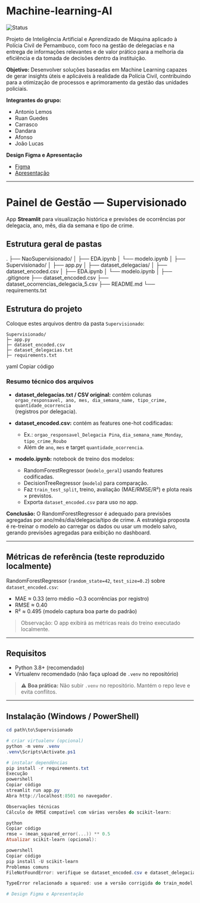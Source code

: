 # Machine-learning-AI

![Status](https://img.shields.io/badge/status-em%20desenvolvimento-green) 

Projeto de Inteligência Artificial e Aprendizado de Máquina aplicado à Polícia Civil de Pernambuco, com foco na gestão de delegacias e na entrega de informações relevantes e de valor prático para a melhoria da eficiência e da tomada de decisões dentro da instituição.

**Objetivo:** Desenvolver soluções baseadas em Machine Learning capazes de gerar insights úteis e aplicáveis à realidade da Polícia Civil, contribuindo para a otimização de processos e aprimoramento da gestão das unidades policiais.

**Integrantes do grupo:**

- Antonio Lemos
- Ruan Guedes
- Carrasco
- Dandara
- Afonso
- João Lucas

**Design Figma e Apresentação**
- [Figma](https://www.figma.com/design/wOeRvufftfiorEAUbSIYtu/Machine-learning-AI?node-id=0-1&t=1cYXgcJJ6imD2La5-1)
- [Apresentação]()

---

# Painel de Gestão — Supervisionado

App **Streamlit** para visualização histórica e previsões de ocorrências por delegacia, ano, mês, dia da semana e tipo de crime.

## Estrutura geral de pastas

.
├── NaoSupervisionado/
│   ├── EDA.ipynb
│   └── modelo.ipynb
│
├── Supervisionado/
│   ├── app.py
│   ├── dataset_delegacias/
│   ├── dataset_encoded.csv
│   ├── EDA.ipynb
│   └── modelo.ipynb
│
├── .gitignore
├── dataset_encoded.csv
├── dataset_ocorrencias_delegacia_5.csv
├── README.md
└── requirements.txt

## Estrutura do projeto

Coloque estes arquivos dentro da pasta `Supervisionado`:
```
Supervisionado/
├─ app.py
├─ dataset_encoded.csv
├─ dataset_delegacias.txt
├─ requirements.txt
```
yaml
Copiar código

### Resumo técnico dos arquivos

- **dataset_delegacias.txt / CSV original:** contém colunas  
  `orgao_responsavel, ano, mes, dia_semana_name, tipo_crime, quantidade_ocorrencia`  
  (registros por delegacia).

- **dataset_encoded.csv:** contém as features one-hot codificadas:  
  - Ex.: `orgao_responsavel_Delegacia Pina`, `dia_semana_name_Monday`, `tipo_crime_Roubo`  
  - Além de `ano`, `mes` e target `quantidade_ocorrencia`.

- **modelo.ipynb:** notebook de treino dos modelos:  
  - RandomForestRegressor (`modelo_geral`) usando features codificadas.  
  - DecisionTreeRegressor (`modelo`) para comparação.  
  - Faz `train_test_split`, treino, avaliação (MAE/RMSE/R²) e plota reais × previstos.  
  - Exporta `dataset_encoded.csv` para uso no app.

**Conclusão:** O RandomForestRegressor é adequado para previsões agregadas por ano/mês/dia/delegacia/tipo de crime. A estratégia proposta é re-treinar o modelo ao carregar os dados ou usar um modelo salvo, gerando previsões agregadas para exibição no dashboard.

---

## Métricas de referência (teste reproduzido localmente)

RandomForestRegressor (`random_state=42`, `test_size=0.2`) sobre `dataset_encoded.csv`:

- MAE ≈ 0.33 (erro médio ~0.3 ocorrências por registro)  
- RMSE ≈ 0.40  
- R² ≈ 0.495 (modelo captura boa parte do padrão)

> Observação: O app exibirá as métricas reais do treino executado localmente.

---

## Requisitos

- Python 3.8+ (recomendado)  
- Virtualenv recomendado (não faça upload de `.venv` no repositório)

> ⚠️ **Boa prática:** Não subir `.venv` no repositório. Mantém o repo leve e evita conflitos.

---

## Instalação (Windows / PowerShell)

```powershell
cd path\to\Supervisionado

# criar virtualenv (opcional)
python -m venv .venv
.venv\Scripts\Activate.ps1

# instalar dependências
pip install -r requirements.txt
Execução
powershell
Copiar código
streamlit run app.py
Abra http://localhost:8501 no navegador.

Observações técnicas
Cálculo de RMSE compatível com várias versões do scikit-learn:

python
Copiar código
rmse = (mean_squared_error(...)) ** 0.5
Atualizar scikit-learn (opcional):

powershell
Copiar código
pip install -U scikit-learn
Problemas comuns
FileNotFoundError: verifique se dataset_encoded.csv e dataset_delegacias.txt estão na mesma pasta do app.py.

TypeError relacionado a squared: use a versão corrigida do train_model incluída ou atualize o scikit-learn.

# Design Figma e Apresentação
